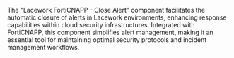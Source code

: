 The "Lacework FortiCNAPP - Close Alert" component facilitates the automatic closure of alerts in Lacework environments, enhancing response capabilities within cloud security infrastructures. Integrated with FortiCNAPP, this component simplifies alert management, making it an essential tool for maintaining optimal security protocols and incident management workflows.
